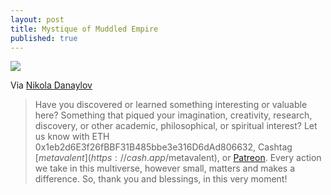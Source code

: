 ```yaml
---
layout: post
title: Mystique of Muddled Empire
published: true
---
```

![](/images/image_85388203-b172-4c83-ba24-6347830d8d0c20210314_203650.jpg)

Via [Nikola Danaylov](https://www.linkedin.com/posts/nikoladanaylov_activity-6776942356903153664-Qwy-)

> Have you discovered or learned something interesting or valuable here? Something that piqued your imagination, creativity, research, discovery, or other academic, philosophical, or spiritual interest? Let us know with ETH 0x1eb2d6E3f26fBBF31B485bbe3e316D6dAd806632, Cashtag [$metavalent](https://cash.app/$metavalent), or [Patreon](https://patreon.com/metavalent). Every action we take in this multiverse, however small, matters and makes a difference. So, thank you and blessings, in this very moment!
